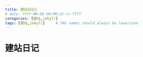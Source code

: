 ```yaml
---
title: 建站日记1
# date: YYYY-MM-DD HH:MM:SS +/-TTTT
categories: [建站,jekyll]
tags: [建站,jekyll]     # TAG names should always be lowercase
---
```


# 建站日记